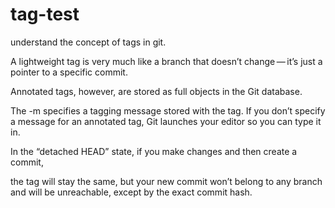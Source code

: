 # tag-test
understand the concept of tags in git.

A lightweight tag is very much like a branch that doesn’t change — it’s just a pointer to a specific commit.


Annotated tags, however, are stored as full objects in the Git database. 


The -m specifies a tagging message stored with the tag. If you don’t specify a message for an annotated tag, Git launches your editor so you can type it in.

In the “detached HEAD” state, if you make changes and then create a commit, 


the tag will stay the same, but your new commit won’t belong to any branch and will be unreachable, except by the exact commit hash.